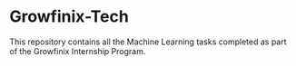 # Growfinix-Tech
This repository contains all the Machine Learning tasks completed as part of the Growfinix Internship Program.
